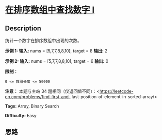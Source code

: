 # [在排序数组中查找数字 I][title]

## Description

统计一个数字在排序数组中出现的次数。



**示例 1:**
            **输入:** nums = [5,7,7,8,8,10], target = 8    **输出:** 2

**示例  2:**
            **输入:** nums = [5,7,7,8,8,10], target = 6    **输出:** 0



**限制：**

`0 <= 数组长度 <= 50000`



**注意：** 本题与主站 34 题相同（仅返回值不同）：<https://leetcode-cn.com/problems/find-first-and-
last-position-of-element-in-sorted-array/>


**Tags:** Array, Binary Search

**Difficulty:** Easy

## 思路

[title]: https://leetcode-cn.com/problems/zai-pai-xu-shu-zu-zhong-cha-zhao-shu-zi-lcof
